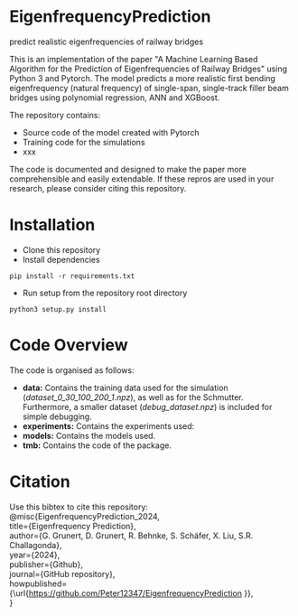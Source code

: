 # EigenfrequencyPrediction
 predict realistic eigenfrequencies of railway bridges
 
This is an implementation of the paper "A Machine Learning Based Algorithm for the Prediction of Eigenfrequencies of Railway Bridges" using Python 3 and Pytorch. The model predicts a more realistic first bending eigenfrequency (natural frequency) of single-span, single-track filler beam bridges using polynomial regression, ANN and XGBoost.

The repository contains:
- Source code of the model created with Pytorch 
- Training code for the simulations
- xxx

The code is documented and designed to make the paper more comprehensible and easily extendable. If these repros are used in your research, please consider citing this repository.
# Installation
- Clone this repository
- Install dependencies

`pip install -r requirements.txt`

- Run setup from the repository root directory

`python3 setup.py install`

# Code Overview
The code is organised as follows:
- **data:** Contains the training data used for the simulation (*dataset_0_30_100_200_1.npz*), as well as for the Schmutter. Furthermore, a smaller dataset (*debug_dataset.npz*) is included for simple debugging.
- **experiments:** Contains the experiments used:
- **models:** Contains the models used.
- **tmb:** Contains the code of the package.

# Citation
Use this bibtex to cite this repository:  
@misc{EigenfrequencyPrediction_2024,  
  title={Eigenfrequency Prediction},  
  author={G. Grunert, D. Grunert, R. Behnke, S. Schäfer, X. Liu, S.R. Challagonda},  
  year={2024},  
  publisher={Github},  
  journal={GitHub repository},  
  howpublished={\url{https://github.com/Peter12347/EigenfrequencyPrediction }},  
}  

